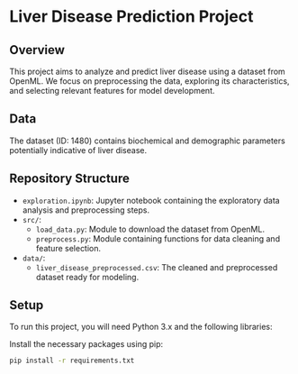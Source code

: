 # Liver Disease Prediction Project

## Overview
This project aims to analyze and predict liver disease using a dataset from OpenML. We focus on preprocessing the data, exploring its characteristics, and selecting relevant features for model development.

## Data
The dataset (ID: 1480) contains biochemical and demographic parameters potentially indicative of liver disease.

## Repository Structure
- `exploration.ipynb`: Jupyter notebook containing the exploratory data analysis and preprocessing steps.
- `src/`:
  - `load_data.py`: Module to download the dataset from OpenML.
  - `preprocess.py`: Module containing functions for data cleaning and feature selection.
- `data/`:
  - `liver_disease_preprocessed.csv`: The cleaned and preprocessed dataset ready for modeling.

## Setup
To run this project, you will need Python 3.x and the following libraries:

Install the necessary packages using pip:
```bash
pip install -r requirements.txt